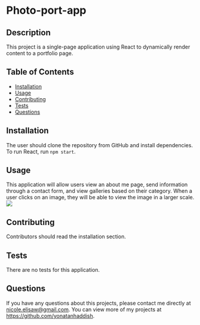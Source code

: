 # Photo-port-app

## Description
This project is a single-page application using React to dynamically render content to a portfolio page.

## Table of Contents
* [Installation](#installation)
* [Usage](#usage)
* [Contributing](#contribution)
* [Tests](#tests)
* [Questions](*questions)

## Installation 
The user should clone the repository from GitHub and install dependencies. To run React, run `npm start`. 

## Usage 
This application will allow users view an about me page, send information through a contact form, and view galleries based on their category. When a user clicks on an image, they will be able to view the image in a larger scale.<br>
<img src='src/assets/photo-port-screen.png'>

## Contributing 
Contributors should read the installation section. 

## Tests
There are no tests for this application. 

## Questions
If you have any questions about this projects, please contact me directly at nicole.elisaw@gmail.com. You can view more of my projects at https://github.com/yonatanhaddish.